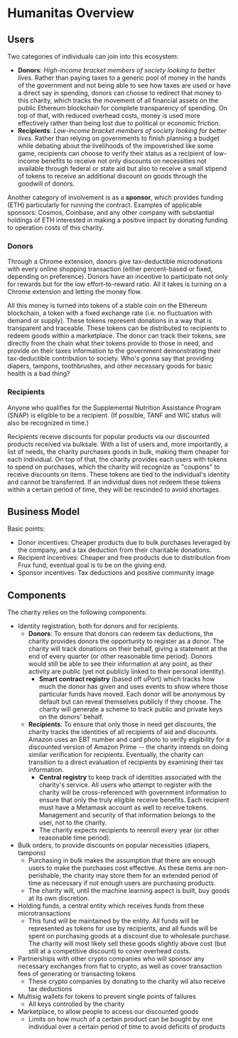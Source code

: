 # Humanitas Overview
## Users
Two categories of individuals can join into this ecosystem:
* **Donors**: _High-income bracket members of society looking to better lives._ Rather than paying taxes to a generic pool of money in the hands of the government and not being able to see how taxes are used or have a direct say in spending, donors can choose to redirect that money to this charity, which tracks the movement of all financial assets on the public Ethereum blockchain for complete transparency of spending. On top of that, with reduced overhead costs, money is used more effectively rather than being lost due to political or economic friction.
* **Recipients**: _Low-income bracket members of society looking for better lives._ Rather than relying on governments to finish planning a budget while debating about the livelihoods of the impoverished like some game, recipients can choose to verify their status as a recipient of low-income benefits to receive not only discounts on necessities not available through federal or state aid but also to receive a small stipend of tokens to receive an additional discount on goods through the goodwill of donors.

Another category of involvement is as a **sponsor**, which provides funding (ETH) particularly for running the contract. Examples of applicable sponsors: Cosmos, Coinbase, and any other company with substantial holdings of ETH interested in making a positive impact by donating funding to operation costs of this charity.

### Donors
Through a Chrome extension, donors give tax-deductible microdonations with every online shopping transaction (either percent-based or fixed, depending on preference). Donors have an incentive to participate not only for rewards but for the low effort-to-reward ratio. All it takes is turning on a Chrome extension and letting the money flow.

All this money is turned into tokens of a stable coin on the Ethereum blockchain, a token with a fixed exchange rate (i.e. no fluctuation with demand or supply). These tokens represent donations in a way that is transparent and traceable. These tokens can be distributed to recipients to redeem goods within a marketplace. The donor can track their tokens, see directly from the chain what their tokens provide to those in need, and provide on their taxes information to the government demonstrating their tax-deductible contribution to society. Who's gonna say that providing diapers, tampons, toothbrushes, and other necessary goods for basic health is a bad thing?

### Recipients
Anyone who qualifies for the Supplemental Nutrition Assistance Program (SNAP) is eligible to be a recipient. (If possible, TANF and WIC status will also be recognized in time.)

Recipients receive discounts for popular products via our discounted products received via bulksale. With a list of users and, more importantly, a list of needs, the charity purchases goods in bulk, making them cheaper for each individual. On top of that, the charity provides each users with tokens to spend on purchases, which the charity will recognize as "coupons" to receive discounts on items. These tokens are tied to the individual's identity and cannot be transferred. If an individual does not redeem these tokens within a certain period of time, they will be rescinded to avoid shortages.

## Business Model
Basic points:
- Donor incentives: Cheaper products due to bulk purchases leveraged by the company, and a tax deduction from their charitable donations.
- Recipient incentives: Cheaper and free products due to distribution from Frux fund, eventual goal is to be on the giving end.
- Sponsor incentives: Tax deductions and positive community image

## Components
The charity relies on the following components:
* Identity registration, both for donors and for recipients.
  + **Donors**: To ensure that donors can redeem tax deductions, the charity provides donors the opportunity to register as a donor. The charity will track donations on their behalf, giving a statement at the end of every quarter (or other reasonable time period). Donors would still be able to see their information at any point, as their activity are public (yet not publicly linked to their personal identity).
    + **Smart contract registry** (based off uPort) which tracks how much the donor has given and uses events to show where those particular funds have moved. Each donor will be anonymous by default but can reveal themselves publicly if they choose. The charity will generate a scheme to track public and private keys on the donors' behalf.
  + **Recipients**: To ensure that only those in need get discounts, the charity tracks the identities of all recipients of aid and discounts. Amazon uses an EBT number and card photo to verify eligibility for a discounted version of Amazon Prime -- the charity intends on doing similar verification for recipients. Eventually, the charity can transition to a direct evaluation of recipients by examining their tax information.
    + **Central registry** to keep track of identities associated with the charity's service. All users who attempt to register with the charity will be cross-referenced with government information to ensure that only the truly eligible receive benefits. Each recipient must have a Metamask account as well to receive tokens. Management and security of that information belongs to the user, not to the charity.
    + The charity expects recipients to reenroll every year (or other reasonable time period).
* Bulk orders, to provide discounts on popular necessities (diapers, tampons)
  + Purchasing in bulk makes the assumption that there are enough users to make the purchases cost effective. As these items are non-perishable, the charity may store them for an extended period of time as necessary if not enough users are purchasing products.
  + The charity will, until the machine learning aspect is built, buy goods at its own discretion.
* Holding funds, a central entity which receives funds from these microtransactions
  + This fund will be maintained by the entity. All funds will be represented as tokens for use by recipients, and all funds will be spent on purchasing goods at a discount due to wholesale purchase. The charity will most likely sell these goods slightly above cost (but still at a competitive discount) to cover overhead costs.
* Partnerships with other crypto companies who will sponsor any necessary exchanges from fiat to crypto, as well as cover transaction fees of generating or transacting tokens
  + These crypto companies by donating to the charity wil also receive tax deductions
* Multisig wallets for tokens to prevent single points of failures
  + All keys controlled by the charity
* Marketplace, to allow people to access our discounted goods
  + Limits on how much of a certain product can be bought by one individual over a certain period of time to avoid deficits of products
